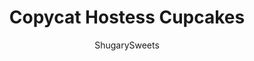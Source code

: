 ---
layout: ../../layouts/MarkdownPostLayout.astro
title: Copycat Hostess Cupcakes
author: ShugarySweets
pubDate: 2019-01-15
description: "Decadent and delicious, these Copycat Hostess Cupcakes taste just like the original--only better! Fudgy cupcakes with a creamy filling and classic squiggle on top make everyone feel like a kid again."
image_url: https://www.shugarysweets.com/wp-content/uploads/2015/10/copycat-hostess-cupcakes-2.jpg
tags: ["Cupcake","American"]
calories: 210
protein: 3
carbohydrates: 28
fats: 9
fiber: 2
ingredients: ["2 cups granulated sugar","1 3/4 cups all-purpose flour","3/4 cup unsweetened cocoa powder ","1 1/2 teaspoon baking powder","1 1/2 teaspoon baking soda","1 teaspoon kosher salt","2 large eggs","1 cup milk","1/2 cup vegetable oil","2 teaspoons vanilla extract","1 cup boiling water","2 large egg whites","1/2 cup granulated sugar","1/4 cup light corn syrup","2 Tablespoons water","1 1/2 tsp vanilla extract","1/4 cup heavy cream","8 ounce bittersweet chocolate, chopped","1 Tablespoon unsalted butter"]
serves: 30
time: "55 minutes"
prepTime: "30 minutes"
instructions: ["Preheat oven to 350 degree F. Prepare cupcake tin with cupcake liners. Set aside.","In a large mixing bowl, combine sugar, flour, cocoa, baking powder, baking soda and salt. Add in eggs, milk, oil and vanilla and beat for about 2 minutes.","Slow add in the boiling water and beat for 2 minutes, scraping down the sides of the bowl as necessary. Cupcake batter will be very thin, it's okay!","Fill prepared cupcake tins, about 2/3 full (I use this metal scoop) and bake for 22-25 minutes. Remove and cool completely on wire rack.","Combine filling ingredients in a metal bowl set over a saucepan of boiling water. Using a handheld electric mixer, beat on high speed until frosting is thick and fluffy, about 6 or 7 minutes.","Remove bowl from heat and beat an additional 2 minutes. Reserve about 1/2 cup of filling to use for the swirls on top.","Once cupcakes are completely cooled, add the filling in one of two ways. Fill a piping bag and add an open tip to the end of the bag. Press the tip into the top of the cupcake and squeeze to add filling. You will see the cupcake expand. Pull out and repeat for remaining cupcakes. OR, cut the top of the cupcake using the cone method.","In a small saucepan (or double boiler), heat cream and butter until warm (do not boil). Remove from heat and add chocolate. Stir until smooth.","Spread over the top of each cupcake in a thin layer. For the final touch, add the reserved filling to a piping bag with a small tip. Pipe on small swirls. ENJOY."]
nutrition: ["210 calories","28 grams carbohydrates","16 milligrams cholesterol","9 grams fat","2 grams fiber","3 grams protein","4 grams saturated fat","146 milligrams sodium","19 grams sugar","0 grams trans fat","5 grams unsaturated fat"]
---